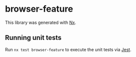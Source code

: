# browser-feature

This library was generated with [Nx](https://nx.dev).

## Running unit tests

Run `nx test browser-feature` to execute the unit tests via [Jest](https://jestjs.io).
